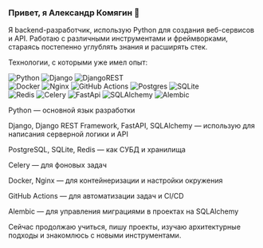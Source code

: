 ### Привет, я Александр Комягин 👋

Я backend-разработчик, использую Python для создания веб-сервисов и API. Работаю с различными инструментами и фреймворками, стараясь постепенно углублять знания и расширять стек.

Технологии, с которыми уже имел опыт:


![Python](https://img.shields.io/badge/python-3670A0?style=for-the-badge&logo=python&logoColor=ffdd54)
![Django](https://img.shields.io/badge/django-%23092E20.svg?style=for-the-badge&logo=django&logoColor=white)
![DjangoREST](https://img.shields.io/badge/DJANGO-REST-ff1709?style=for-the-badge&logo=django&logoColor=white&color=ff1709&labelColor=gray)  
![Docker](https://img.shields.io/badge/docker-%230db7ed.svg?style=for-the-badge&logo=docker&logoColor=white)
![Nginx](https://img.shields.io/badge/nginx-%23009639.svg?style=for-the-badge&logo=nginx&logoColor=white)
![GitHub Actions](https://img.shields.io/badge/github%20actions-%232671E5.svg?style=for-the-badge&logo=githubactions&logoColor=white)
![Postgres](https://img.shields.io/badge/postgres-%23316192.svg?style=for-the-badge&logo=postgresql&logoColor=white)
![SQLite](https://img.shields.io/badge/sqlite-%2307405e.svg?style=for-the-badge&logo=sqlite&logoColor=white)  
![Redis](https://img.shields.io/badge/redis-%23DD0031.svg?style=for-the-badge&logo=redis&logoColor=white)
![Celery](https://img.shields.io/badge/celery-59B833?style=for-the-badge&logo=celery)
![FastApi](https://img.shields.io/badge/FastAPI-005571?style=for-the-badge&logo=fastapi)
![SQLAlchemy](https://img.shields.io/badge/SQLAlchemy-808080?style=for-the-badge&logo=sqlalchemy)
![Alembic](https://img.shields.io/badge/Alembic-808080?style=for-the-badge&logo=alembic)


Python — основной язык разработки

Django, Django REST Framework, FastAPI, SQLAlchemy — использую для написания серверной логики и API

PostgreSQL, SQLite, Redis — как СУБД и хранилища

Celery — для фоновых задач

Docker, Nginx — для контейнеризации и настройки окружения

GitHub Actions — для автоматизации задач и CI/CD

Alembic — для управления миграциями в проектах на SQLAlchemy

Сейчас продолжаю учиться, пишу проекты, изучаю архитектурные подходы и знакомлюсь с новыми инструментами.

</div>
<!--
**aleksandrkomyagin/aleksandrkomyagin** is a ✨ _special_ ✨ repository because its `README.md` (this file) appears on your GitHub profile.

Here are some ideas to get you started:

- 🔭 I’m currently working on ...
- 🌱 I’m currently learning ...
- 👯 I’m looking to collaborate on ...
- 🤔 I’m looking for help with ...
- 💬 Ask me about ...
- 📫 How to reach me: ...
- 😄 Pronouns: ...
- ⚡ Fun fact: ...
-->
